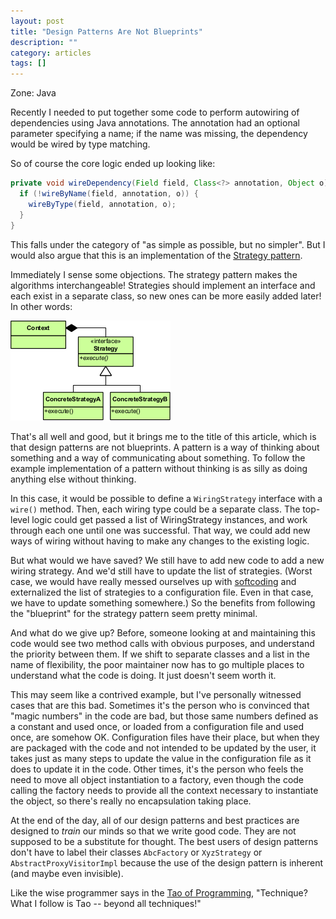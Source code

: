 ```yaml
---
layout: post
title: "Design Patterns Are Not Blueprints"
description: ""
category: articles
tags: []
---
```


Zone: Java

Recently I needed to put together some code to perform autowiring of
dependencies using Java annotations. The annotation had an optional
parameter specifying a name; if the name was missing, the dependency
would be wired by type matching.

So of course the core logic ended up looking like:

```java
private void wireDependency(Field field, Class<?> annotation, Object o) {
  if (!wireByName(field, annotation, o)) {
    wireByType(field, annotation, o);
  }
}
```

This falls under the category of "as simple as possible, but no simpler".
But I would also argue that this is an implementation of the [Strategy
pattern][sp].

[sp]:https://en.wikipedia.org/wiki/Strategy_pattern

Immediately I sense some objections. The strategy pattern makes the algorithms
interchangeable! Strategies should implement an interface and each exist
in a separate class, so new ones can be more easily added later! In other words:

![Strategy Pattern UML](/post-images/strategy-uml.png)

That's all well and good, but it brings me to the title of this article, which
is that design patterns are not blueprints. A pattern is a way of thinking
about something and a way of communicating about something. To follow the
example implementation of a pattern without thinking is as silly as doing anything
else without thinking.

In this case, it would be possible to define a `WiringStrategy` interface with
a `wire()` method.  Then, each wiring type could be a separate class. The
top-level logic could get passed a list of WiringStrategy instances, and work
through each one until one was successful. That way, we could add new ways
of wiring without having to make any changes to the existing logic.

But what would we have saved? We still have to add new code to add a new wiring
strategy. And we'd still have to update the list of strategies. (Worst case,
we would have really messed ourselves up with [softcoding][sc] and externalized
the list of strategies to a configuration file. Even in that case, we have to
update something somewhere.) So the benefits from following the "blueprint" for
the strategy pattern seem pretty minimal.

[sc]:http://thedailywtf.com/articles/Soft_Coding

And what do we give up? Before, someone looking at and maintaining this code
would see two method calls with obvious purposes, and understand the priority
between them. If we shift to separate classes and a list in the name of flexibility,
the poor maintainer now has to go multiple places to understand what the code
is doing. It just doesn't seem worth it.

This may seem like a contrived example, but I've personally witnessed cases
that are this bad. Sometimes it's the person who is convinced that "magic
numbers" in the code are bad, but those same numbers defined as a constant and
used once, or loaded from a configuration file and used once, are somehow
OK. Configuration files have their place, but when they are packaged with
the code and not intended to be updated by the user, it takes just as many
steps to update the value in the configuration file as it does to update it
in the code. Other times, it's the person who feels the need to move all
object instantiation to a factory, even though the code calling the factory
needs to provide all the context necessary to instantiate the object, so there's
really no encapsulation taking place.

At the end of the day, all of our design patterns and best practices are
designed to *train* our minds so that we write good code. They are not
supposed to be a substitute for thought. The best users of design patterns
don't have to label their classes `AbcFactory` or `XyzStrategy` or 
`AbstractProxyVisitorImpl` because the use of the design pattern is
inherent (and maybe even invisible).

Like the wise programmer says in the [Tao of Programming][tao], "Technique?
What I follow is Tao -- beyond all techniques!"

[tao]:http://www.mit.edu/~xela/tao.html

